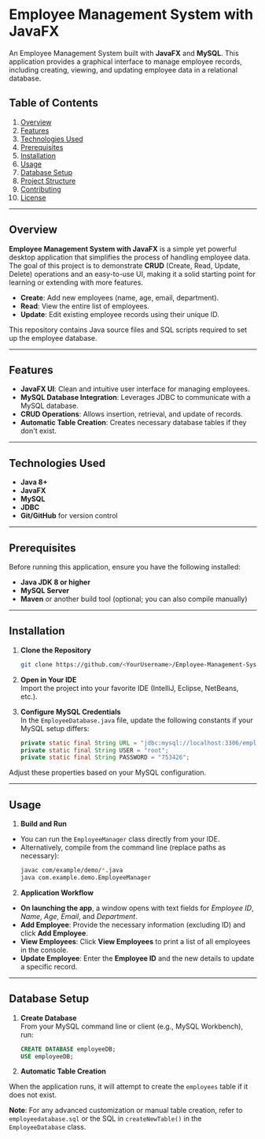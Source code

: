 # Employee Management System with JavaFX

An Employee Management System built with **JavaFX** and **MySQL**. This application provides a graphical interface to manage employee records, including creating, viewing, and updating employee data in a relational database.

## Table of Contents
1. [Overview](#overview)  
2. [Features](#features)  
3. [Technologies Used](#technologies-used)  
4. [Prerequisites](#prerequisites)  
5. [Installation](#installation)  
6. [Usage](#usage)  
7. [Database Setup](#database-setup)  
8. [Project Structure](#project-structure)  
9. [Contributing](#contributing)  
10. [License](#license)

---

## Overview

**Employee Management System with JavaFX** is a simple yet powerful desktop application that simplifies the process of handling employee data. The goal of this project is to demonstrate **CRUD** (Create, Read, Update, Delete) operations and an easy-to-use UI, making it a solid starting point for learning or extending with more features.

- **Create**: Add new employees (name, age, email, department).  
- **Read**: View the entire list of employees.  
- **Update**: Edit existing employee records using their unique ID.

This repository contains Java source files and SQL scripts required to set up the employee database.

---

## Features

- **JavaFX UI**: Clean and intuitive user interface for managing employees.
- **MySQL Database Integration**: Leverages JDBC to communicate with a MySQL database.
- **CRUD Operations**: Allows insertion, retrieval, and update of records.
- **Automatic Table Creation**: Creates necessary database tables if they don't exist.

---

## Technologies Used

- **Java 8+**
- **JavaFX**
- **MySQL**
- **JDBC**
- **Git/GitHub** for version control

---

## Prerequisites

Before running this application, ensure you have the following installed:

- **Java JDK 8 or higher**
- **MySQL Server**
- **Maven** or another build tool (optional; you can also compile manually)

---

## Installation

1. **Clone the Repository**  
   ```bash
   git clone https://github.com/<YourUsername>/Employee-Management-System-with-JavaFX.git
2. **Open in Your IDE**  
   Import the project into your favorite IDE (IntelliJ, Eclipse, NetBeans, etc.).

3. **Configure MySQL Credentials**  
   In the `EmployeeDatabase.java` file, update the following constants if your MySQL setup differs:
   ```java
   private static final String URL = "jdbc:mysql://localhost:3306/employeeDB";
   private static final String USER = "root";
   private static final String PASSWORD = "753426";
Adjust these properties based on your MySQL configuration.

---

## Usage

1. **Build and Run**
- You can run the `EmployeeManager` class directly from your IDE.
- Alternatively, compile from the command line (replace paths as necessary):
  ```bash
  javac com/example/demo/*.java
  java com.example.demo.EmployeeManager
2. **Application Workflow**

- **On launching the app**, a window opens with text fields for *Employee ID*, *Name*, *Age*, *Email*, and *Department*.
- **Add Employee**: Provide the necessary information (excluding ID) and click **Add Employee**.
- **View Employees**: Click **View Employees** to print a list of all employees in the console.
- **Update Employee**: Enter the **Employee ID** and the new details to update a specific record.

---

## Database Setup

1. **Create Database**  
   From your MySQL command line or client (e.g., MySQL Workbench), run:
   ```sql
   CREATE DATABASE employeeDB;
   USE employeeDB;
2. **Automatic Table Creation**

When the application runs, it will attempt to create the `employees` table if it does not exist.

**Note**: For any advanced customization or manual table creation, refer to `employeedatabase.sql` or the SQL in `createNewTable()` in the `EmployeeDatabase` class.

